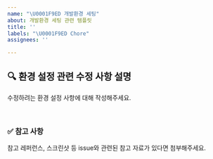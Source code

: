```yaml
---
name: "\U0001F9ED 개발환경 세팅"
about: 개발환경 세팅 관련 템플릿
title: ''
labels: "\U0001F9ED Chore"
assignees: ''

---
```


## 🔍 환경 설정 관련 수정 사항 설명

수정하려는 환경 설정 사항에 대해 작성해주세요.

<br>

### ✅ 참고 사항

참고 레퍼런스, 스크린샷 등 issue와 관련된 참고 자료가 있다면 첨부해주세요.
